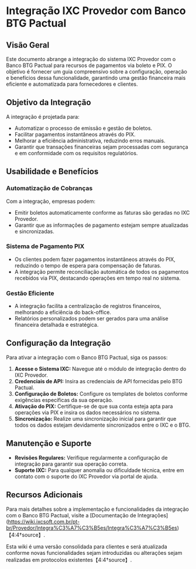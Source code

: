 # Integração IXC Provedor com Banco BTG Pactual

## Visão Geral

Este documento abrange a integração do sistema IXC Provedor com o Banco BTG Pactual para recursos de pagamentos via boleto e PIX. O objetivo é fornecer um guia compreensivo sobre a configuração, operação e benefícios dessa funcionalidade, garantindo uma gestão financeira mais eficiente e automatizada para fornecedores e clientes.

## Objetivo da Integração

A integração é projetada para:
- Automatizar o processo de emissão e gestão de boletos.
- Facilitar pagamentos instantâneos através do PIX.
- Melhorar a eficiência administrativa, reduzindo erros manuais.
- Garantir que transações financeiras sejam processadas com segurança e em conformidade com os requisitos regulatórios.

## Usabilidade e Benefícios

### Automatização de Cobranças

Com a integração, empresas podem:
- Emitir boletos automaticamente conforme as faturas são geradas no IXC Provedor.
- Garantir que as informações de pagamento estejam sempre atualizadas e sincronizadas.

### Sistema de Pagamento PIX

- Os clientes podem fazer pagamentos instantâneos através do PIX, reduzindo o tempo de espera para compensação de faturas.
- A integração permite reconciliação automática de todos os pagamentos recebidos via PIX, destacando operações em tempo real no sistema.

### Gestão Eficiente

- A integração facilita a centralização de registros financeiros, melhorando a eficiência do back-office.
- Relatórios personalizados podem ser gerados para uma análise financeira detalhada e estratégica.

## Configuração da Integração

Para ativar a integração com o Banco BTG Pactual, siga os passos:
1. **Acesse o Sistema IXC:** Navegue até o módulo de integração dentro do IXC Provedor.
2. **Credenciais de API:** Insira as credenciais de API fornecidas pelo BTG Pactual.
3. **Configuração de Boletos:** Configure os templates de boletos conforme exigências específicas da sua operação.
4. **Ativação do PIX:** Certifique-se de que sua conta esteja apta para operações via PIX e insira os dados necessários no sistema.
5. **Sincronização:** Realize uma sincronização inicial para garantir que todos os dados estejam devidamente sincronizados entre o IXC e o BTG.

## Manutenção e Suporte

- **Revisões Regulares:** Verifique regularmente a configuração de integração para garantir sua operação correta.
- **Suporte IXC:** Para qualquer anomalia ou dificuldade técnica, entre em contato com o suporte do IXC Provedor via portal de ajuda.

## Recursos Adicionais

Para mais detalhes sobre a implementação e funcionalidades da integração com o Banco BTG Pactual, visite a [Documentação de Integrações] (https://wiki.ixcsoft.com.br/pt-br/Provedor/Integra%C3%A7%C3%B5es/Integra%C3%A7%C3%B5es)【4:4†source】. 

Esta wiki é uma versão consolidada para clientes e será atualizada conforme novas funcionalidades sejam introduzidas ou alterações sejam realizadas em protocolos existentes【4:4†source】.